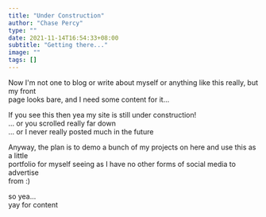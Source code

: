 ```yaml
---
title: "Under Construction"
author: "Chase Percy"
type: ""
date: 2021-11-14T16:54:33+08:00
subtitle: "Getting there..."
image: ""
tags: []
---
```


Now I'm not one to blog or write about myself or anything like this really, but my front   
page looks bare, and I need some content for it...

If you see this then yea my site is still under construction!  
... or you scrolled really far down  
... or I never really posted much in the future 

Anyway, the plan is to demo a bunch of my projects on here and use this as a little  
portfolio for myself seeing as I have no other forms of social media to advertise   
from :)

so yea...  
yay for content